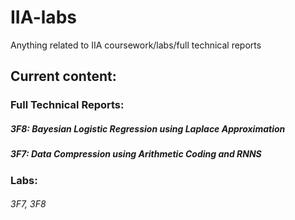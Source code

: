 # IIA-labs
Anything related to IIA coursework/labs/full technical reports

## Current content:
### Full Technical Reports:
##### 3F8: Bayesian Logistic Regression using Laplace Approximation
##### 3F7: Data Compression using Arithmetic Coding and RNNS

### Labs:
###### 3F7, 3F8

